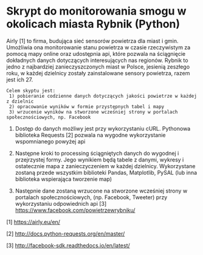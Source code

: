 # Skrypt do monitorowania smogu w okolicach miasta Rybnik (Python)

Airly [1] to firma, budująca sieć sensorów powietrza dla miast i gmin. Umożliwia ona monitorowanie stanu powietrza w czasie rzeczywistym za pomocą mapy online oraz udostępnia api, które pozwala na ściągnięcie dokładnych danych dotyczących interesujących nas regionów.
Rybnik to jedno z najbardziej zanieczyszczonych miast w Polsce, jesienią zeszłego roku, w każdej dzielnicy zostały zainstalowane sensory powietrza, razem jest ich 27.
	
	Celem skyptu jest:
	 1) pobieranie codzienne danych dotyczących jakości powietrze w każdej z dzielnic 
	 2) opracowanie wyników w formie przystępnych tabel i mapy
	 3) wrzucenie wyników na stworzone wcześniej strony w portalach społecznościowych, np. Facebook
	
	
1. Dostęp do danych możliwy jest przy wykorzystaniu cURL. Pythonowa biblioteka Requests [2] pozwala na wygodne wykorzystanie wspomnianego powyżej api

2. Następne kroki to processing ściągniętych danych do wygodnej i przejrzystej formy. Jego wynikiem będą tabele z danymi, wykresy i ostatecznie mapa z zanieczyczeniem w każdej dzielnicy.
Wykorzystane zostaną przede wszystkim biblioteki Pandas, Matplotlib, PySAL (lub inna biblioteka wspierająca tworzenie map)

3. Następnie dane zostaną wrzucone na stworzone wcześniej strony w portalach społecznościowych, (np. Facebook, Tweeter) przy wykorzystaniu odpowiednich api [3] https://www.facebook.com/powietrzewrybniku/


[1] https://airly.eu/en/

[2] http://docs.python-requests.org/en/master/

[3] http://facebook-sdk.readthedocs.io/en/latest/
